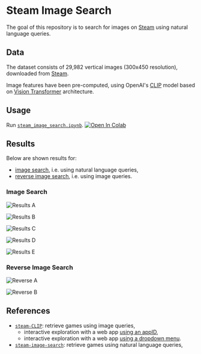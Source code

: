 # Steam Image Search

The goal of this repository is to search for images on [Steam][steam-store] using natural language queries.

## Data

The dataset consists of 29,982 vertical images (300x450 resolution), downloaded from [Steam][steam-store].

Image features have been pre-computed, using OpenAI's [CLIP][openai-clip] model based on [Vision Transformer][google-vit] architecture.

## Usage

Run [`steam_image_search.ipynb`][colab-notebook].
[![Open In Colab][colab-badge]][colab-notebook]

## Results

Below are shown results for:
-   [image search][results_image_search], i.e. using natural language queries,
-   [reverse image search][results_reverse_image_search], i.e. using image queries.

### Image Search

![Results A](https://raw.githubusercontent.com/wiki/woctezuma/steam-image-search/img/results_A.jpg)

![Results B](https://raw.githubusercontent.com/wiki/woctezuma/steam-image-search/img/results_B.jpg)

![Results C](https://raw.githubusercontent.com/wiki/woctezuma/steam-image-search/img/results_C.jpg)

![Results D](https://raw.githubusercontent.com/wiki/woctezuma/steam-image-search/img/results_D.jpg)

![Results E](https://raw.githubusercontent.com/wiki/woctezuma/steam-image-search/img/results_E.jpg)

### Reverse Image Search

![Reverse A](https://raw.githubusercontent.com/wiki/woctezuma/steam-image-search/img/reverse_A.jpg)

![Reverse B](https://raw.githubusercontent.com/wiki/woctezuma/steam-image-search/img/reverse_B.jpg)

## References

- [`steam-CLIP`][banner-repository-CLIP]: retrieve games using image queries,
   - interactive exploration with a web app [using an appID][web-app-using-id],
   - interactive exploration with a web app [using a dropdown menu][web-app-using-text].
- [`steam-image-search`][natural-language-search]: retrieve games using natural language queries,

<!-- Definitions -->

[steam-store]: <https://store.steampowered.com/>
[openai-clip]: <https://openai.com/blog/clip/>
[google-vit]: <https://ai.googleblog.com/2020/12/transformers-for-image-recognition-at.html>
[colab-notebook]: <https://colab.research.google.com/github/woctezuma/steam-image-search/blob/main/steam_image_search.ipynb>
[colab-badge]: <https://colab.research.google.com/assets/colab-badge.svg>
[results_image_search]: <https://github.com/woctezuma/steam-image-search#image-search>
[results_reverse_image_search]: <https://github.com/woctezuma/steam-image-search#reverse-image-search>
[banner-repository-CLIP]: <https://github.com/woctezuma/steam-CLIP>
[web-app-using-id]: <https://damp-brushlands-51855.herokuapp.com/render/1091500/>
[web-app-using-text]: <https://woctezuma.github.io/steam-svelte-autocomplete/index.html>
[natural-language-search]: <https://github.com/woctezuma/steam-image-search>
